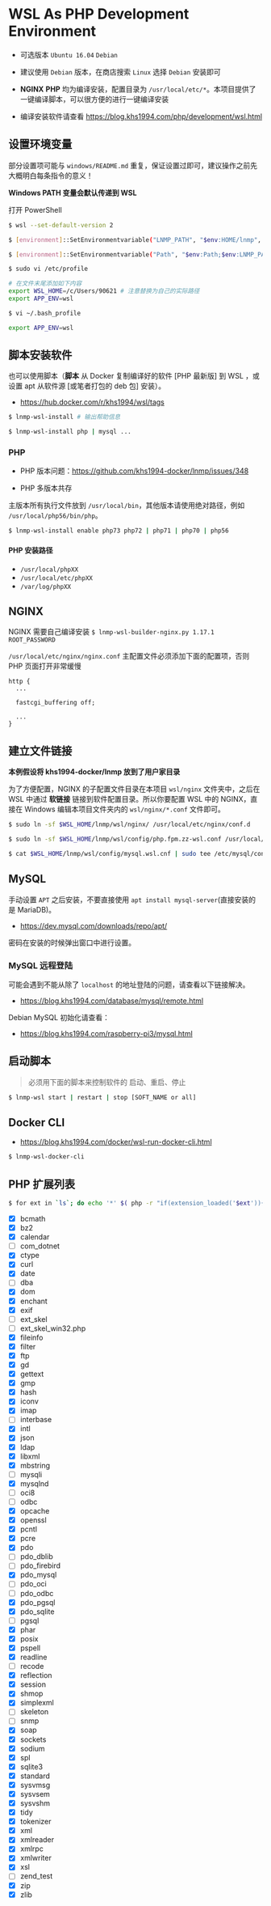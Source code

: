 # WSL As PHP Development Environment

* 可选版本 `Ubuntu 16.04` `Debian`

* 建议使用 `Debian` 版本，在商店搜索 `Linux` 选择 `Debian` 安装即可

* **NGINX** **PHP** 均为编译安装，配置目录为 `/usr/local/etc/*`。本项目提供了一键编译脚本，可以很方便的进行一键编译安装

* 编译安装软件请查看 https://blog.khs1994.com/php/development/wsl.html

## 设置环境变量

部分设置项可能与 `windows/README.md` 重复，保证设置过即可，建议操作之前先大概明白每条指令的意义！

**Windows PATH 变量会默认传递到 WSL**

打开 PowerShell

```bash
$ wsl --set-default-version 2

$ [environment]::SetEnvironmentvariable("LNMP_PATH", "$env:HOME/lnmp", "User");

$ [environment]::SetEnvironmentvariable("Path", "$env:Path;$env:LNMP_PATH\windows;$env:LNMP_PATH\wsl", "User")
```

```bash
$ sudo vi /etc/profile

# 在文件末尾添加如下内容
export WSL_HOME=/c/Users/90621 # 注意替换为自己的实际路径
export APP_ENV=wsl

$ vi ~/.bash_profile

export APP_ENV=wsl
```

## 脚本安装软件

也可以使用脚本（**脚本** 从 Docker 复制编译好的软件 [PHP 最新版] 到 WSL ，或设置 apt 从软件源 [或笔者打包的 deb 包] 安装）。

* https://hub.docker.com/r/khs1994/wsl/tags

```bash
$ lnmp-wsl-install # 输出帮助信息

$ lnmp-wsl-install php | mysql ...
```

### PHP

* PHP 版本问题：https://github.com/khs1994-docker/lnmp/issues/348

* PHP 多版本共存

主版本所有执行文件放到 `/usr/local/bin`，其他版本请使用绝对路径，例如 `/usr/local/php56/bin/php`。

```bash
$ lnmp-wsl-install enable php73 php72 | php71 | php70 | php56
```

#### PHP 安装路径

* `/usr/local/phpXX`
* `/usr/local/etc/phpXX`
* `/var/log/phpXX`

## NGINX

NGINX 需要自己编译安装 `$ lnmp-wsl-builder-nginx.py 1.17.1 ROOT_PASSWORD`

`/usr/local/etc/nginx/nginx.conf` 主配置文件必须添加下面的配置项，否则 PHP 页面打开非常缓慢

```nginx
http {
  ...

  fastcgi_buffering off;

  ...
}
```

## 建立文件链接

**本例假设将 khs1994-docker/lnmp 放到了用户家目录**

为了方便配置，NGINX 的子配置文件目录在本项目 `wsl/nginx` 文件夹中，之后在 WSL 中通过 **软链接** 链接到软件配置目录。所以你要配置 WSL 中的 NGINX，直接在 Windows 编辑本项目文件夹内的 `wsl/nginx/*.conf` 文件即可。

```bash
$ sudo ln -sf $WSL_HOME/lnmp/wsl/nginx/ /usr/local/etc/nginx/conf.d

$ sudo ln -sf $WSL_HOME/lnmp/wsl/config/php.fpm.zz-wsl.conf /usr/local/php73/etc/php-fpm.d/zz-wsl.conf

$ cat $WSL_HOME/lnmp/wsl/config/mysql.wsl.cnf | sudo tee /etc/mysql/conf.d/wsl.cnf
```

## MySQL

手动设置 `APT` 之后安装，不要直接使用 `apt install mysql-server`(直接安装的是 MariaDB)。

* https://dev.mysql.com/downloads/repo/apt/

密码在安装的时候弹出窗口中进行设置。

### MySQL 远程登陆

可能会遇到不能从除了 `localhost` 的地址登陆的问题，请查看以下链接解决。

* https://blog.khs1994.com/database/mysql/remote.html

Debian MySQL 初始化请查看：

* https://blog.khs1994.com/raspberry-pi3/mysql.html

## 启动脚本

> 必须用下面的脚本来控制软件的 启动、重启、停止

```bash
$ lnmp-wsl start | restart | stop [SOFT_NAME or all]
```

## Docker CLI

* https://blog.khs1994.com/docker/wsl-run-docker-cli.html

```bash
$ lnmp-wsl-docker-cli
```

## PHP 扩展列表

```bash
$ for ext in `ls`; do echo '*' $( php -r "if(extension_loaded('$ext')){echo '[x] $ext';}else{echo '[ ] $ext';}" ); done
```

* [x] bcmath
* [x] bz2
* [x] calendar
* [ ] com_dotnet
* [x] ctype
* [x] curl
* [x] date
* [ ] dba
* [x] dom
* [x] enchant
* [x] exif
* [ ] ext_skel
* [ ] ext_skel_win32.php
* [x] fileinfo
* [x] filter
* [x] ftp
* [x] gd
* [x] gettext
* [x] gmp
* [x] hash
* [x] iconv
* [x] imap
* [ ] interbase
* [x] intl
* [x] json
* [x] ldap
* [x] libxml
* [x] mbstring
* [ ] mysqli
* [x] mysqlnd
* [ ] oci8
* [ ] odbc
* [x] opcache
* [x] openssl
* [x] pcntl
* [x] pcre
* [x] pdo
* [ ] pdo_dblib
* [ ] pdo_firebird
* [x] pdo_mysql
* [ ] pdo_oci
* [ ] pdo_odbc
* [x] pdo_pgsql
* [x] pdo_sqlite
* [ ] pgsql
* [x] phar
* [x] posix
* [x] pspell
* [x] readline
* [ ] recode
* [x] reflection
* [x] session
* [x] shmop
* [x] simplexml
* [ ] skeleton
* [ ] snmp
* [x] soap
* [x] sockets
* [x] sodium
* [x] spl
* [x] sqlite3
* [x] standard
* [x] sysvmsg
* [x] sysvsem
* [x] sysvshm
* [x] tidy
* [x] tokenizer
* [x] xml
* [x] xmlreader
* [x] xmlrpc
* [x] xmlwriter
* [x] xsl
* [ ] zend_test
* [x] zip
* [x] zlib
